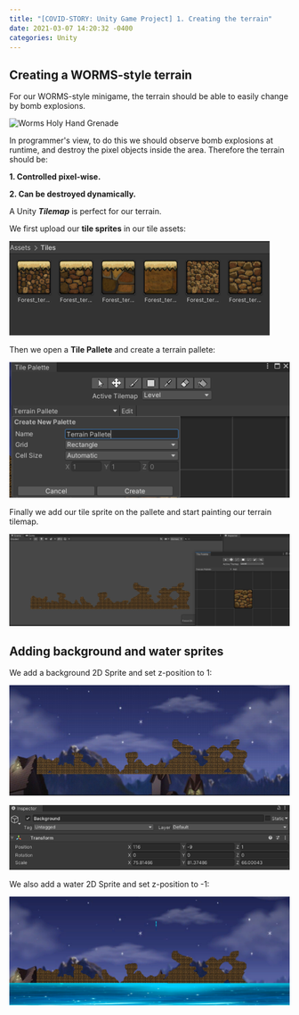 ```yaml
---
title: "[COVID-STORY: Unity Game Project] 1. Creating the terrain"
date: 2021-03-07 14:20:32 -0400
categories: Unity
---
```

## Creating a WORMS-style terrain
For our WORMS-style minigame, the terrain should be able to easily change by bomb explosions.

![Worms Holy Hand Grenade](https://i.makeagif.com/media/1-21-2018/qiLMpA.gif)

In programmer's view, to do this we should observe bomb explosions at runtime, and destroy the pixel objects inside the area.
Therefore the terrain should be:

**1. Controlled pixel-wise.**

**2. Can be destroyed dynamically.**

A Unity ***Tilemap*** is perfect for our terrain.

We first upload our **tile sprites** in our tile assets:

![Tile sprites](/assets/images/covid_story_1_1.png)

Then we open a **Tile Pallete** and create a terrain pallete:

![Tile Pallete](/assets/images/covid_story_1_2.png)

Finally we add our tile sprite on the pallete and start painting our terrain tilemap.

![Painting tilemap](/assets/images/covid_story_1_3.png)

## Adding background and water sprites

We add a background 2D Sprite and set z-position to 1:

![Background](/assets/images/covid_story_1_4.png)

![Background](/assets/images/covid_story_1_6.png)

We also add a water 2D Sprite and set z-position to -1:

![Water](/assets/images/covid_story_1_5.png)
